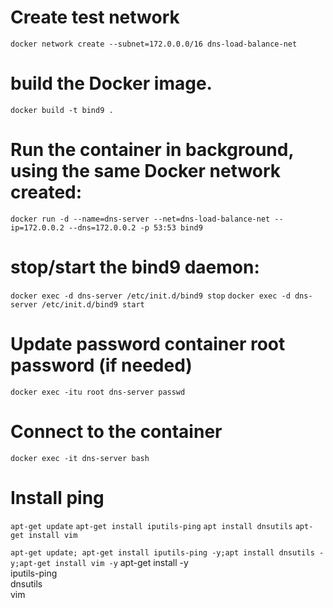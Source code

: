# Create test network

`docker network create --subnet=172.0.0.0/16 dns-load-balance-net`

# build the Docker image.
`docker build -t bind9 .`

# Run the container in background, using the same Docker network created:
`docker run -d --name=dns-server --net=dns-load-balance-net --ip=172.0.0.2 --dns=172.0.0.2 -p 53:53 bind9`

# stop/start the bind9 daemon:
`docker exec -d dns-server /etc/init.d/bind9 stop`
`docker exec -d dns-server /etc/init.d/bind9 start`

# Update password container root password (if needed)
`docker exec -itu root dns-server passwd`

# Connect to the container
`docker exec -it dns-server bash`

# Install ping
`apt-get update` 
`apt-get install iputils-ping`
`apt install dnsutils`
`apt-get install vim`

`apt-get update; apt-get install iputils-ping -y;apt install dnsutils -y;apt-get install vim -y`
apt-get install -y \
  iputils-ping \
  dnsutils \
  vim
